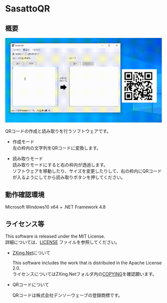 # SasattoQR

## 概要

<img width="768"  src="./image/img.gif">

QRコードの作成と読み取りを行うソフトウェアです。  
* 作成モード  
左の枠内の文字列をQRコードに変換します。  

* 読み取りモード  
読み取りモードにすると右の枠内が透過します。  
ソフトウェアを移動したり、サイズを変更したりして、右の枠内にQRコードが入るようにしてから読み取りボタンを押してください。 

## 動作確認環境
Microsoft Windows10 x64 + .NET Framework 4.8

## ライセンス等

This software is released under the MIT License.   
詳細については、[LICENSE](./LICENSE) ファイルを参照してください。

* [ZXing.Net](https://github.com/micjahn/ZXing.Net/)について  

  This software includes the work that is distributed in the Apache License 2.0.  
  ライセンスについてはZXing.Netフォルダ内の[COPYING](./ZXing.Net/COPYING)を確認願います。  

* QRコードについて  

  QRコードは株式会社デンソーウェーブの登録商標です。
